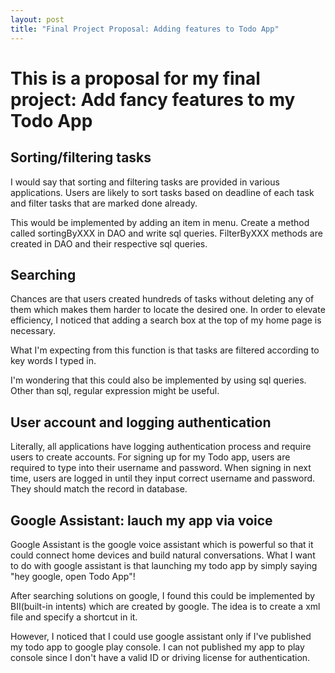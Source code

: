 ```yaml
---
layout: post
title: "Final Project Proposal: Adding features to Todo App"
---
```


# This is a proposal for my final project: Add fancy features to my Todo App

## Sorting/filtering tasks
I would say that sorting and filtering tasks are provided in various applications. Users are likely to sort tasks based on deadline of each task and filter tasks that are marked done already.

This would be implemented by adding an item in menu. Create a method called sortingByXXX in DAO and write sql queries. FilterByXXX methods are created in DAO and their respective sql queries.


## Searching
Chances are that users created hundreds of tasks without deleting any of them which makes them harder to locate the desired one. In order to elevate efficiency, I noticed that adding a search box at the top of my home page is necessary. 

What I'm expecting from this function is that tasks are filtered according to key words I typed in.

I'm wondering that this could also be implemented by using sql queries. Other than sql, regular expression might be useful.


## User account and logging authentication
Literally, all applications have logging authentication process and require users to create accounts.
For signing up for my Todo app, users are required to type into their username and password. When signing in next time, users are logged in until they input correct username and password. They should match the record in database.

## Google Assistant: lauch my app via voice

Google Assistant is the google voice assistant which is powerful so that it could connect home devices and build natural conversations. What I want to do with google assistant is that launching my todo app by simply saying "hey google, open Todo App"!

After searching solutions on google, I found this could be implemented by BII(built-in intents) which are created by google. The idea is to create a xml file and specify a shortcut in it.

However, I noticed that I could use google assistant only if I've published my todo app to google play console. I can not published my app to play console since I don't have a valid ID or driving license for authentication.
